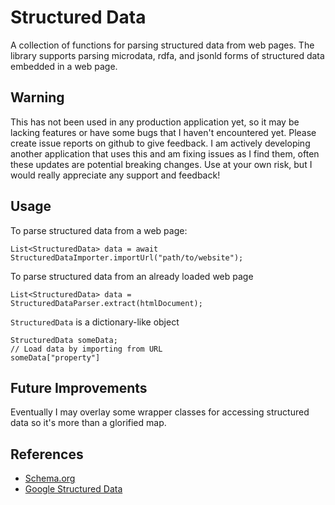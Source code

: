 # Structured Data
A collection of functions for parsing structured data from web pages. The library supports parsing
microdata, rdfa, and jsonld forms of structured data embedded in a web page.

## Warning
This has not been used in any production application yet, so it may be lacking features or have
some bugs that I haven't encountered yet. Please create issue reports on github to give feedback.
I am actively developing another application that uses this and am fixing issues as I find them, often these updates are potential breaking changes. Use at your own risk, but I would really appreciate any support and feedback!

## Usage
To parse structured data from a web page:
```
List<StructuredData> data = await StructuredDataImporter.importUrl("path/to/website");
```

To parse structured data from an already loaded web page
```
List<StructuredData> data = StructuredDataParser.extract(htmlDocument);
```

`StructuredData` is a dictionary-like object
```
StructuredData someData;
// Load data by importing from URL
someData["property"]
```

## Future Improvements
Eventually I may overlay some wrapper classes for accessing structured data so it's more than
a glorified map.

## References
- [Schema.org](https://schema.org)
- [Google Structured Data](https://developers.google.com/search/docs/guides/intro-structured-data)